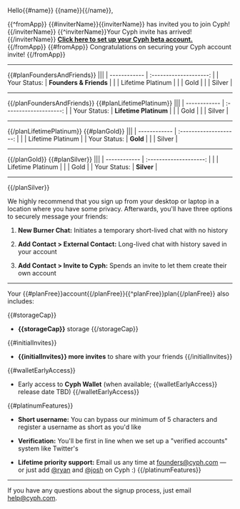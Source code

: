 Hello{{#name}} {{name}}{{/name}},

{{^fromApp}}
{{#inviterName}}{{inviterName}} has invited you to join Cyph!{{/inviterName}}
{{^inviterName}}Your Cyph invite has arrived!{{/inviterName}}
[**Click here to set up your Cyph beta account.**]({{accountsURL}}register/{{inviteCode}})
{{/fromApp}}
{{#fromApp}}
Congratulations on securing your Cyph account invite!
{{/fromApp}}

---

{{#planFoundersAndFriends}}
|||
| ------------ | :--------------------: |
| Your Status: | **Founders & Friends** |
|              | Lifetime Platinum      |
|              | Gold                   |
|              | Silver                 |

---
{{/planFoundersAndFriends}}
{{#planLifetimePlatinum}}
|||
| ------------ | :--------------------: |
| Your Status: | **Lifetime Platinum**  |
|              | Gold                   |
|              | Silver                 |

---
{{/planLifetimePlatinum}}
{{#planGold}}
|||
| ------------ | :--------------------: |
|              | Lifetime Platinum      |
| Your Status: | **Gold**               |
|              | Silver                 |

---
{{/planGold}}
{{#planSilver}}
|||
| ------------ | :--------------------: |
|              | Lifetime Platinum      |
|              | Gold                   |
| Your Status: | **Silver**             |

---
{{/planSilver}}

We highly recommend that you sign up from your desktop or laptop in a location where you have
some privacy. Afterwards, you'll have three options to securely message your friends:

1. **New Burner Chat:** Initiates a temporary short-lived chat with no history

2. **Add Contact > External Contact:** Long-lived chat with history saved in your account

3. **Add Contact > Invite to Cyph:** Spends an invite to let them create their own account

---

Your {{#planFree}}account{{/planFree}}{{^planFree}}plan{{/planFree}} also includes:

{{#storageCap}}
* **{{storageCap}}** storage
{{/storageCap}}

{{#initialInvites}}
* **{{initialInvites}} more invites** to share with your friends
{{/initialInvites}}

{{#walletEarlyAccess}}
* Early access to **Cyph Wallet** (when available; {{walletEarlyAccess}} release date TBD)
{{/walletEarlyAccess}}

{{#platinumFeatures}}
* **Short username:** You can bypass our minimum of 5 characters and register a username as short
as you'd like

* **Verification:** You'll be first in line when we set up a "verified accounts" system like
Twitter's

* **Lifetime priority support:** Email us any time at founders@cyph.com — or just add
[@ryan](https://cyph.me/ryan) and [@josh](https://cyph.me/josh) on Cyph :)
{{/platinumFeatures}}

---

If you have any questions about the signup process, just email help@cyph.com.
